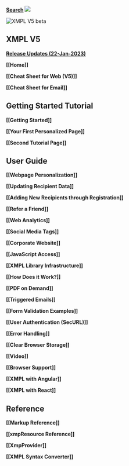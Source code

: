 **[Search](https://cse.google.de/cse/publicurl?cx=005970368787972839355:ptiamt1cxjs)
![](https://cdn1.iconfinder.com/data/icons/hawcons/32/698627-icon-111-search-24.png)**


![XMPL V5 beta](https://help.xmpie.com/images/XMPL-V5.png)

## XMPL V5

**[Release Updates (22-Jan-2023)](https://github.com/XMPieLab/XMPL-NG/wiki/Release-Updates)**

**[[Home]]**

**[[Cheat Sheet for Web (V5)]]**

**[[Cheat Sheet for Email]]**

## Getting Started Tutorial

**[[Getting Started]]**   

**[[Your First Personalized Page]]** 

**[[Second Tutorial Page]]** 

## User Guide
**[[Webpage Personalization]]**  

**[[Updating Recipient Data]]**  

**[[Adding New Recipients through Registration]]**  

**[[Refer a Friend]]**  

**[[Web Analytics]]**  

**[[Social Media Tags]]**  

**[[Corporate Website]]**

**[[JavaScript Access]]**  

**[[XMPL Library Infrastructure]]**  

**[[How Does it Work?]]**  

**[[PDF on Demand]]**

**[[Triggered Emails]]**

**[[Form Validation Examples]]**

**[[User Authentication (SecURL)]]**

**[[Error Handling]]**

**[[Clear Browser Storage]]**

**[[Video]]**

**[[Browser Support]]**

**[[XMPL with Angular]]**

**[[XMPL with React]]**

## Reference
**[[Markup Reference]]**

**[[xmpResource Reference]]**

**[[XmpProvider]]**

**[[XMPL Syntax Converter]]**
